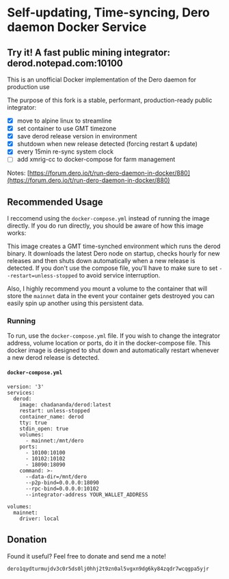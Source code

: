# Self-updating, Time-syncing, Dero daemon Docker Service
## Try it! A fast public mining integrator: **derod.notepad.com:10100**

This is an unofficial Docker implementation of the Dero daemon for production use

The purpose of this fork is a stable, performant, production-ready public integrator:
- [x] move to alpine linux to streamline
- [x] set container to use GMT timezone
- [x] save derod release version in environment
- [x] shutdown when new release detected (forcing restart & update)
- [x] every 15min re-sync system clock
- [ ] add xmrig-cc to docker-compose for farm management

Notes: [https://forum.dero.io/t/run-dero-daemon-in-docker/880](https://forum.dero.io/t/run-dero-daemon-in-docker/880)

## Recommended Usage

I reccomend using the `docker-compose.yml` instead of running the image directly. If you do run directly, you should be aware of how this image works:

This image creates a GMT time-synched environment which runs the derod binary. It downloads the latest Dero node on startup, checks hourly for new releases and then shuts down automatically when a new release is detected. If you don't use the compose file, you'll have to make sure to set `--restart=unless-stopped` to avoid service interruption.

Also, I highly recommend you mount a volume to the container that will store the `mainnet` data in the event your container gets destroyed you can easily spin up another using this persistent data.


### Running

To run, use the `docker-compose.yml` file. If you wish to change the integrator address, volume location or ports, do it in the docker-compose file. This docker image is designed to shut down and automatically restart whenever a new derod release is detected.

####  `docker-compose.yml`

```
version: '3'
services:
  derod:
    image: chadananda/derod:latest
    restart: unless-stopped
    container_name: derod
    tty: true
    stdin_open: true
    volumes:
      - mainnet:/mnt/dero
    ports:
      - 10100:10100
      - 10102:10102
      - 18090:18090
    command: >-
      --data-dir=/mnt/dero
      --p2p-bind=0.0.0.0:18090
      --rpc-bind=0.0.0.0:10102
      --integrator-address YOUR_WALLET_ADDRESS

volumes:
  mainnet:
    driver: local
```

## Donation

Found it useful? Feel free to donate and send me a note!

`dero1qydturmujdv3c0r5ds0lj0hhj2t9zn0al5vgxn9dg6ky84zqdr7wcqgpa5yjr`
